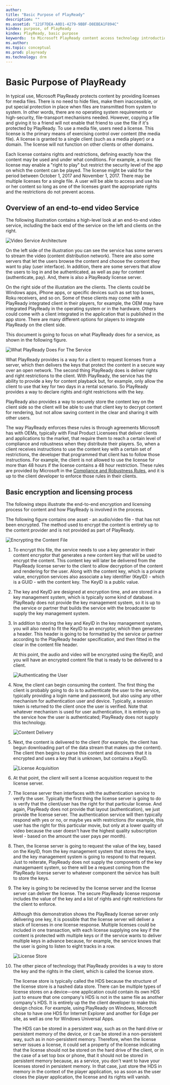 ```yaml
---
author: 
title: "Basic Purpose of PlayReady"
description: ""
ms.assetid: "121F7DEA-A0D1-4279-9BBF-D8EBEA1F894C"
kindex: purpose, of PlayReady
kindex: PlayReady, basic purpose
keywords:  to Microsoft PlayReady content access technology introduction,  introduction to Microsoft PlayReady content access technology
ms.author: 
ms.topic: conceptual
ms.prod: playready
ms.technology: drm
---
```


# Basic Purpose of PlayReady

In typical use, Microsoft PlayReady protects content by providing licenses for media files. There is no need to hide files, make them inaccessible, or put special protection in place when files are transmitted from system to system. In other words, there are no operating system requirements or high-security, file-transport mechanisms needed. However, copying a file and giving it to a friend will not enable that friend to use the file if it's protected by PlayReady. To use a media file, users need a license. This license is the primary means of exercising control over content (the media file). A license is granted to a single client (such as a media player) or a domain. The license will not function on other clients or other domains.  

Each license contains rights and restrictions, defining exactly how the content may be used and under what conditions. For example, a music file license may enable a "right to play" but restrict the security level of the app on which the content can be played. The license might be valid for the period between October 1, 2017 and November 1, 2017. There may be multiple licenses for a single file. A user will be able to access and use his or her content so long as one of the licenses grant the appropriate rights and the restrictions do not prevent access. 

## Overview of an end-to-end video Service 

The following illustration contains a high-level look at an end-to-end video service, including the back end of the service on the left and clients on the right. 

![Video Service Architecture](../images/video_service_architecture.png)

On the left side of the illustration you can see the service has some servers to stream the video (content distribution network). There are also some servers that let the users browse the content and choose the content they want to play (user interface). In addition, there are some servers that allow the users to log in and be authenticated, as well as pay for content (authenticate, pay). And, there is also a PlayReady license server.

On the right side of the illustation are the clients. The clients could be Windows apps, iPhone apps, or specific devices such as set top boxes, Roku receivers, and so on. Some of these clients may come with a PlayReady integrated client in their players, for example, the OEM may have integrated PlayReady in the operating system or in the hardware. Others could come with a client integrated in the application that is published in the app store. There are many different options for players to integrate PlayReady on the client side.

This document is going to focus on what PlayReady does for a service, as shown in the following figure.

![What PlayReady Does For The Service](../images/playready_services.png)

What PlayReady provides is a way for a client to request licenses from a server, which then delivers the keys that protect the content in a secure way over an open network. The second thing PlayReady does is deliver rights and right restrictions to the client. With PlayReady, the service has the ability to provide a key for content playback but, for example, only allow the client to use that key for two days in a rental scenario. So PlayReady provides a way to declare rights and right restrictions with the key.

PlayReady also provides a way to securely store the content key on the client side so the client will be able to use that client key to decrypt content for rendering, but not allow saving content in the clear and sharing it with other users.

The way PlayReady enforces these rules is through agreements Microsoft has with OEMs, typically with Final Product Licensees that deliver clients and applications to the market, that require them to reach a certain level of compliance and robustness when they distribute their players. So, when a client receives instructions to use the content key with a certain set of restrictions, the developer that programmed that client has to follow those instructions. For example, the client is not allowed to use the license for more than 48 hours if the license contains a 48 hour restriction. These rules are provided by Microsoft in the [Compliance and Robustness Rules](https://www.microsoft.com/playready/licensing/compliance/), and it is up to the client developer to enforce those rules in their clients.

<a id="basicprocess"></a>
## Basic encryption and licensing process

The following steps illustrate the end-to-end encryption and licensing process for content and how PlayReady is involved in the process.

The following figure contains one asset - an audio/video file - that has not been encrypted. The method used to encrypt the content is entirely up to the content provider and is not provided as part of PlayReady. 

   ![Encrypting the Content File](../images/encrypting_the_content_file.png)

   1. To encrypt this file, the service needs to use a key generator in their content encryptor that generates a new content key that will be used to encrypt the content. This content key will later be delivered from the PlayReady license server to the client to allow decryption of the content and rendering for the user. Along with the content key, which is a private value, encryption services also associate a key identifier (KeyID) - which is a GUID - with the content key. The KeyID is a public value. 

   2. The key and KeyID are designed at encryption time, and are stored in a key management system, which is typically some kind of database. PlayReady does not provide the key management system, so it is up to the service or partner that builds the service with the broadcaster to supply the key management system. 

   3. In addition to storing the key and KeyID in the key management system, you will also need to fit the KeyID to an encryptor, which then generates a header. This header is going to be formatted by the service or partner according to the PlayReady header specification, and then fitted in the clear in the content file header. 

      At this point, the audio and video will be encrypted using the KeyID, and you will have an encrypted content file that is ready to be delivered to a client.

      ![Authenticating the User](../images/authenticating_the_user.png)

   4. Now, the client can begin consuming the content. The first thing the client is probably going to do is to authenticate the user to the service, typically providing a login name and password, but also using any other mechanism for authentication user and device. Typically, a session token is returned to the client once the user is verified. Note that whatever mechanism is used for user authentication, it is entirely up to the service how the user is authenticated; PlayReady does not supply this technology. 

      ![Content Delivery](../images/content_delivery.png)

   5. Next, the content is delivered to the client (for example, the client has begun downloading part of the data stream that makes up the content). The client then begins to parse this content and discovers that it is encrypted and uses a key that is unknown, but contains a KeyID. 

      ![License Acquisition](../images/license_acquisition.png)

   6. At that point, the client will sent a license acquisition request to the license server.

   7. The license server then interfaces with the authentication service to verify the user. Typically the first thing the license server is going to do is verify that the client/user has the right for that particular license. And again, PlayReady does not provide that layout (authentication), we just provide the license server. The authentication service will then typically respond with yes or no, or maybe yes with restrictions (for example, this user has the right for this particular movie, but only at a lower quality of video because the user doesn't have the highest quality subscription level - based on the amount the user pays per month).

   8. Then, the license server is going to request the value of the key, based on the KeyID, from the key management system that stores the keys, and the key management system is going to respond to that request. Just to reiterate, PlayReady does not supply the components of the key managemaent system, so there will be a request coming from the PlayReady license server to whatever component the service has built to store the keys. 

   9. The key is going to be recieved by the license server and the license server can deliver the license. The secure PlayReady license response includes the value of the key and a list of rights and right restrictions for the client to enforce.

      Although this demonstration shows the PlayReady license server only delivering one key, it is possible that the license server will deliver a stack of licenses in one license response. Multiple licenses could be included in one transaction, with each license supplying one key if the content is protected with multiple keys or if the service wants to deliver multiple keys in advance because, for example, the service knows that the user is going to listen to eight tracks in a row.

      ![License Store](../images/license_store.png)

   10. The other piece of technology that PlayReady provides is a way to store the key and the rights in the client, which is called the license store. 

       The license store is typically called the HDS because the structure of the license store is a hashed data store. There can be multiple types of license stores on a device&mdash;one application could contain its own HDS just to ensure that one company's HDS is not in the same file as another company's HDS. It is entirely up the the client developer to make this design choice. For example, using PlayReady on Windows, Microsoft chose to have one HDS for Internet Explorer and another for Edge per site, as well as one for Windows Universal Apps. 

       The HDS can be stored in a persistent way, such as on the hard drive or persistent memory of the device, or it can be stored in a non-persistent way, such as in non-persistent memory. Therefore, when the license server issues a license, it could set a property of the license indicating that the license should not be stored on the hard drive of the client, or in the case of a set top box or phone, that it should not be stored in persistent memory because, as a service, you don't want to have your licenses stored in persistent memory. In that case, just store the HDS in memory in the context of the player application, so as soon as the user closes the player application, the license and its rights will vanish.

